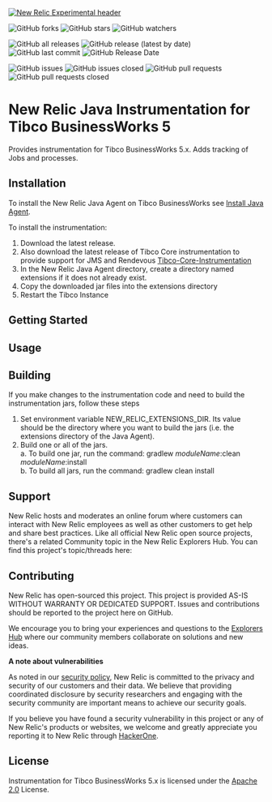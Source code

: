 [![New Relic Experimental header](https://github.com/newrelic/opensource-website/raw/master/src/images/categories/Experimental.png)](https://opensource.newrelic.com/oss-category/#new-relic-experimental)
   
![GitHub forks](https://img.shields.io/github/forks/newrelic-experimental/newrelic-java-tibco-bw5?style=social)
![GitHub stars](https://img.shields.io/github/stars/newrelic-experimental/newrelic-java-tibco-bw5?style=social)
![GitHub watchers](https://img.shields.io/github/watchers/newrelic-experimental/newrelic-java-tibco-bw5?style=social)

![GitHub all releases](https://img.shields.io/github/downloads/newrelic-experimental/newrelic-java-tibco-bw5/total)
![GitHub release (latest by date)](https://img.shields.io/github/v/release/newrelic-experimental/newrelic-java-tibco-bw5)
![GitHub last commit](https://img.shields.io/github/last-commit/newrelic-experimental/newrelic-java-tibco-bw5)
![GitHub Release Date](https://img.shields.io/github/release-date/newrelic-experimental/newrelic-java-tibco-bw5)


![GitHub issues](https://img.shields.io/github/issues/newrelic-experimental/newrelic-java-tibco-bw5)
![GitHub issues closed](https://img.shields.io/github/issues-closed/newrelic-experimental/newrelic-java-tibco-bw5)
![GitHub pull requests](https://img.shields.io/github/issues-pr/newrelic-experimental/newrelic-java-tibco-bw5)
![GitHub pull requests closed](https://img.shields.io/github/issues-pr-closed/newrelic-experimental/newrelic-java-tibco-bw5)
    
# New Relic Java Instrumentation for Tibco BusinessWorks 5

Provides instrumentation for Tibco BusinessWorks 5.x.  Adds tracking of Jobs and processes.

## Installation

To install the New Relic Java Agent on Tibco BusinessWorks see [Install Java Agent](./Install-Java-Agent.md).  
    
To install the instrumentation:
1. Download the latest release.    
2. Also download the latest release of Tibco Core instrumentation to provide support for JMS and Rendevous [Tibco-Core-Instrumentation](https://github.com/newrelic-experimental/newrelic-java-tibco-core)
3. In the New Relic Java Agent directory, create a directory named extensions if it does not already exist.
4. Copy the downloaded jar files into the extensions directory
5. Restart the Tibco Instance

## Getting Started

## Usage

## Building
If you make changes to the instrumentation code and need to build the instrumentation jars, follow these steps
1. Set environment variable NEW_RELIC_EXTENSIONS_DIR.  Its value should be the directory where you want to build the jars (i.e. the extensions directory of the Java Agent).   
2. Build one or all of the jars.   
  a. To build one jar, run the command:  gradlew _moduleName_:clean  _moduleName_:install    
  b. To build all jars, run the command: gradlew clean install

## Support

New Relic hosts and moderates an online forum where customers can interact with New Relic employees as well as other customers to get help and share best practices. Like all official New Relic open source projects, there's a related Community topic in the New Relic Explorers Hub. You can find this project's topic/threads here:

## Contributing
New Relic has open-sourced this project. This project is provided AS-IS WITHOUT WARRANTY OR DEDICATED SUPPORT. Issues and contributions should be reported to the project here on GitHub.

We encourage you to bring your experiences and questions to the [Explorers Hub](https://discuss.newrelic.com) where our community members collaborate on solutions and new ideas.

**A note about vulnerabilities**

As noted in our [security policy](../../security/policy), New Relic is committed to the privacy and security of our customers and their data. We believe that providing coordinated disclosure by security researchers and engaging with the security community are important means to achieve our security goals.

If you believe you have found a security vulnerability in this project or any of New Relic's products or websites, we welcome and greatly appreciate you reporting it to New Relic through [HackerOne](https://hackerone.com/newrelic).


## License
Instrumentation for Tibco BusinessWorks 5.x is licensed under the [Apache 2.0](http://apache.org/licenses/LICENSE-2.0.txt) License.


